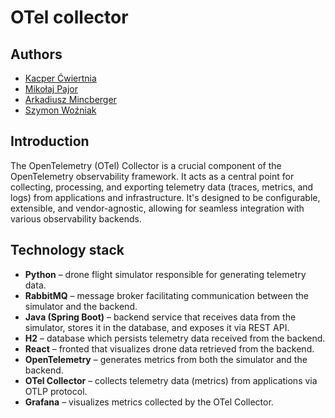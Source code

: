 # OTel collector 

## Authors 

- [Kacper Ćwiertnia](https://github.com/kacpercwiertnia)
- [Mikołaj Pajor](https://github.com/Pejdzor)
- [Arkadiusz Mincberger](https://github.com/ArkadiuszMin)
- [Szymon Woźniak](https://github.com/szWozniak)

## Introduction

The OpenTelemetry (OTel) Collector is a crucial component of the OpenTelemetry observability framework. It acts as a central point for collecting, processing, and exporting telemetry data (traces, metrics, and logs) from applications and infrastructure. It's designed to be configurable, extensible, and vendor-agnostic, allowing for seamless integration with various observability backends. 

## Technology stack

- **Python** – drone flight simulator responsible for generating telemetry data.  
- **RabbitMQ** – message broker facilitating communication between the simulator and the backend.  
- **Java (Spring Boot)** – backend service that receives data from the simulator, stores it in the database, and exposes it via REST API.  
- **H2** – database which persists telemetry data received from the backend.  
- **React** – fronted that visualizes drone data retrieved from the backend.  
- **OpenTelemetry** – generates metrics from both the simulator and the backend.  
- **OTel Collector** – collects telemetry data (metrics) from applications via OTLP protocol.  
- **Grafana** – visualizes metrics collected by the OTel Collector.